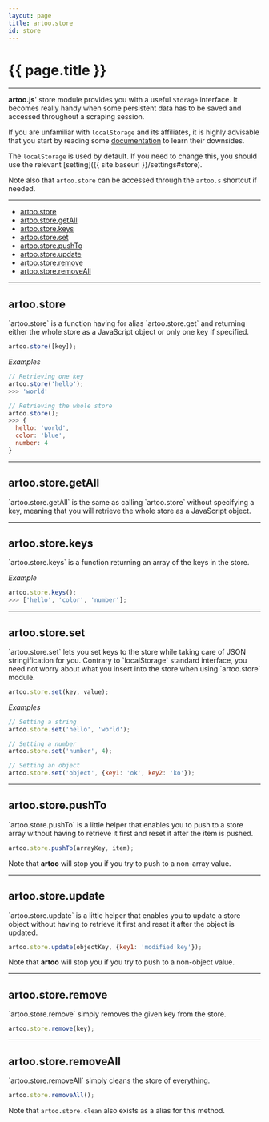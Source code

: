 ```yaml
---
layout: page
title: artoo.store
id: store
---
```


# {{ page.title }}

---

**artoo.js**' store module provides you with a useful `Storage` interface. It becomes really handy when some persistent data has to be saved and accessed throughout a scraping session.

If you are unfamiliar with `localStorage` and its affiliates, it is highly advisable that you start by reading some [documentation](https://developer.mozilla.org/en-US/docs/Web/Guide/API/DOM/Storage) to learn their downsides.

The `localStorage` is used by default. If you need to change this, you should use the relevant [setting]({{ site.baseurl }}/settings#store).

Note also that `artoo.store` can be accessed through the `artoo.s` shortcut if needed.

---

* [artoo.store](#store)
* [artoo.store.getAll](#get-all)
* [artoo.store.keys](#keys)
* [artoo.store.set](#set)
* [artoo.store.pushTo](#push)
* [artoo.store.update](#update)
* [artoo.store.remove](#remove)
* [artoo.store.removeAll](#remove-all)

---

<h2 id="store">artoo.store</h2>
`artoo.store` is a function having for alias `artoo.store.get` and returning either the whole store as a JavaScript object or only one key if specified.

```js
artoo.store([key]);
```

*Examples*

```js
// Retrieving one key
artoo.store('hello');
>>> 'world'

// Retrieving the whole store
artoo.store();
>>> {
  hello: 'world',
  color: 'blue',
  number: 4
}
```

---

<h2 id="get-all">artoo.store.getAll</h2>
`artoo.store.getAll` is the same as calling `artoo.store` without specifying a key, meaning that you will retrieve the whole store as a JavaScript object.

---

<h2 id="keys">artoo.store.keys</h2>
`artoo.store.keys` is a function returning an array of the keys in the store.

*Example*

```js
artoo.store.keys();
>>> ['hello', 'color', 'number'];
```

---

<h2 id="set">artoo.store.set</h2>
`artoo.store.set` lets you set keys to the store while taking care of JSON stringification for you. Contrary to `localStorage` standard interface, you need not worry about what you insert into the store when using `artoo.store` module.

```js
artoo.store.set(key, value);
```

*Examples*

```js
// Setting a string
artoo.store.set('hello', 'world');

// Setting a number
artoo.store.set('number', 4);

// Setting an object
artoo.store.set('object', {key1: 'ok', key2: 'ko'});
```

---

<h2 id="push">artoo.store.pushTo</h2>
`artoo.store.pushTo` is a little helper that enables you to push to a store array without having to retrieve it first and reset it after the item is pushed.

```js
artoo.store.pushTo(arrayKey, item);
```

Note that **artoo** will stop you if you try to push to a non-array value.

---

<h2 id="update">artoo.store.update</h2>
`artoo.store.update` is a little helper that enables you to update a store object without having to retrieve it first and reset it after the object is updated.

```js
artoo.store.update(objectKey, {key1: 'modified key'});
```


Note that **artoo** will stop you if you try to push to a non-object value.

---

<h2 id="remove">artoo.store.remove</h2>
`artoo.store.remove` simply removes the given key from the store.

```js
artoo.store.remove(key);
```

---

<h2 id="remove-all">artoo.store.removeAll</h2>
`artoo.store.removeAll` simply cleans the store of everything.

```js
artoo.store.removeAll();
```

Note that `artoo.store.clean` also exists as a alias for this method.
